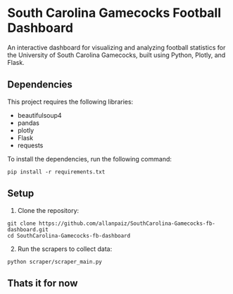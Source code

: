 # South Carolina Gamecocks Football Dashboard

An interactive dashboard for visualizing and analyzing football statistics for the University of South Carolina Gamecocks, built using Python, Plotly, and Flask.

## Dependencies

This project requires the following libraries:

- beautifulsoup4
- pandas
- plotly
- Flask
- requests

To install the dependencies, run the following command:

```
pip install -r requirements.txt
```


## Setup

1. Clone the repository:

```
git clone https://github.com/allanpaiz/SouthCarolina-Gamecocks-fb-dashboard.git
cd SouthCarolina-Gamecocks-fb-dashboard
```

2. Run the scrapers to collect data:

```
python scraper/scraper_main.py
```

## Thats it for now

